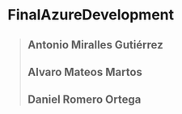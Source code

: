 # FinalAzureDevelopment
>
> ## Antonio Miralles Gutiérrez
>
> ## Alvaro Mateos Martos
> 
> ## Daniel Romero Ortega
